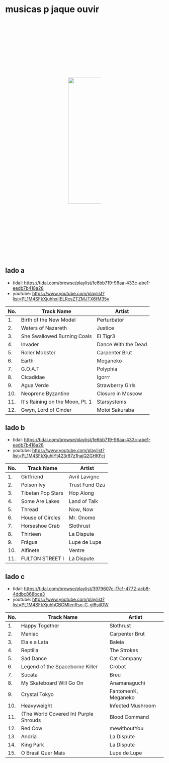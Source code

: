 # musicas p jaque ouvir

<div align="center" style="margin: 200px;">
  <img align="center" src="https://user-images.githubusercontent.com/67103901/184951326-45f182fd-35cc-4cba-a146-38262c8ba956.jpg" width="400" height="400" />
</div>

## lado a 
- tidal: https://tidal.com/browse/playlist/fe6bb719-96aa-433c-abe1-eedb7b418a28
- youtube: https://www.youtube.com/playlist?list=PL1M4SFkXjuhhxIIELResZTZMJTX6fM35v

| No. | Track Name                       | Artist               |
| --- | -------------------------------- | -------------------- |
| 1.  | Birth of the New Model           | Perturbator          |
| 2.  | Waters of Nazareth               | Justice              |
| 3.  | She Swallowed Burning Coals      | El Tigr3             |
| 4.  | Invader                          | Dance With the Dead  |
| 5.  | Roller Mobster                   | Carpenter Brut       |
| 6.  | Earth                            | Meganeko             |
| 7.  | G.O.A.T                          | Polyphia             |
| 8.  | Cicadidae                        | Igorrr               |
| 9.  | Agua Verde                       | Strawberry Girls     |
| 10. | Neoprene Byzantine               | Closure in Moscow    |
| 11. | It's Raining on the Moon, Pt. 1  | Starsystems          |
| 12. | Gwyn, Lord of Cinder             | Motoi Sakuraba       |


## lado b
- tidal: https://tidal.com/browse/playlist/fe6bb719-96aa-433c-abe1-eedb7b418a28
- youtube: https://www.youtube.com/playlist?list=PL1M4SFkXjuhiYt423r87z1hajQ2GHKFcj

| No. | Track Name         | Artist             |
| --- | ------------------ | ------------------ |
| 1.  | Girlfriend         | Avril Lavigne      |
| 2.  | Poison Ivy         | Trust Fund Ozu     |
| 3.  | Tibetan Pop Stars  | Hop Along          |
| 4.  | Some Are Lakes     | Land of Talk       |
| 5.  | Thread             | Now, Now           |
| 6.  | House of Circles   | Mr. Gnome          |
| 7.  | Horseshoe Crab     | Slothrust          |
| 8.  | Thirteen           | La Dispute         |
| 9.  | Frágua             | Lupe de Lupe       |
| 10. | Alfinete           | Ventre             |
| 11. | FULTON STREET I    | La Dispute         |


## lado c
- tidal: https://tidal.com/browse/playlist/3979607c-f7c1-4772-acb8-4ddbc868bce3
- youtube: https://www.youtube.com/playlist?list=PL1M4SFkXjuhhCBGMIenRso-C-gI6silOW

| No. | Track Name                                | Artist                   |
| --- | ----------------------------------------- | ------------------------ |
| 1.  | Happy Together                            | Slothrust                |
| 2.  | Maniac                                    | Carpenter Brut           |
| 3.  | Ela e a Lata                              | Baleia                   |
| 4.  | Reptilia                                  | The Strokes              |
| 5.  | Sad Dance                                 | Cat Company              |
| 6.  | Legend of the Spaceborne Killer           | Crobot                   |
| 7.  | Sucata                                    | Breu                     |
| 8.  | My Skateboard Will Go On                  | Anamanaguchi             |
| 9.  | Crystal Tokyo                             | FantomenK, Meganeko      |
| 10. | Heavyweight                               | Infected Mushroom        |
| 11. | (The World Covered In) Purple Shrouds     | Blood Command            |
| 12. | Red Cow                                   | mewithoutYou             |
| 13. | Andria                                    | La Dispute               |
| 14. | King Park                                 | La Dispute               |
| 15. | O Brasil Quer Mais                        | Lupe de Lupe             |
